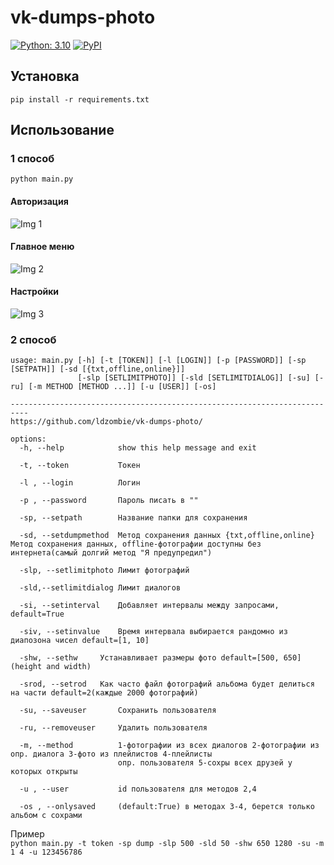 # vk-dumps-photo

[![Python: 3.10](https://img.shields.io/badge/python-3.10.4-green "python 3.10")](https://www.python.org/)
[![PyPI](https://img.shields.io/pypi/v/vk_api.svg "Vk_api")](https://pypi.org/project/vk-api/)

## Установка

```pip install -r requirements.txt  ```

## Использование

### 1 способ

```python main.py```   

#### Авторизация
![Img 1](https://github.com/ldzombie/vk-dumps-photo/blob/main/img/img_1.jpg?raw=true)

#### Главное меню
![Img 2](https://github.com/ldzombie/vk-dumps-photo/blob/main/img/img_2.jpg?raw=true)

#### Настройки
![Img 3](https://github.com/ldzombie/vk-dumps-photo/blob/main/img/img_3.jpg?raw=true)

### 2 способ
```$ main.py -h
usage: main.py [-h] [-t [TOKEN]] [-l [LOGIN]] [-p [PASSWORD]] [-sp [SETPATH]] [-sd [{txt,offline,online}]]
               [-slp [SETLIMITPHOTO]] [-sld [SETLIMITDIALOG]] [-su] [-ru] [-m METHOD [METHOD ...]] [-u [USER]] [-os]

--------------------------------------------------------------------------
https://github.com/ldzombie/vk-dumps-photo/

options:
  -h, --help            show this help message and exit
  
  -t, --token           Токен
  
  -l , --login          Логин 
  
  -p , --password       Пароль писать в ""
  
  -sp, --setpath        Название папки для сохранения
  
  -sd, --setdumpmethod  Метод сохранения данных {txt,offline,online} Метод сохранения данных, offline-фотографии доступны без интернета(самый долгий метод "Я предупредил")
  
  -slp, --setlimitphoto Лимит фотографий
  
  -sld,--setlimitdialog Лимит диалогов
  
  -si, --setinterval 	Добавляет интервалы между запросами, default=True
  
  -siv, --setinvalue 	Время интервала выбирается рандомно из диапозона чисел default=[1, 10]
  
  -shw, --sethw 	Устанавливает размеры фото default=[500, 650] (height and width)
  
  -srod, --setrod 	Как часто файл фотографий альбома будет делиться на части default=2(каждые 2000 фотографий)
  
  -su, --saveuser       Сохранить пользователя  
  
  -ru, --removeuser     Удалить пользователя 
  
  -m, --method          1-фотографии из всех диалогов 2-фотографии из опр. диалога 3-фото из плейлистов 4-плейлисты
                        опр. пользователя 5-сохры всех друзей у которых открыты  
                        
  -u , --user           id пользователя для методов 2,4
  
  -os , --onlysaved     (default:True) в методах 3-4, берется только альбом с сохрами
  ```
Пример   
```python main.py -t token -sp dump -slp 500 -sld 50 -shw 650 1280 -su -m 1 4 -u 123456786 ```
